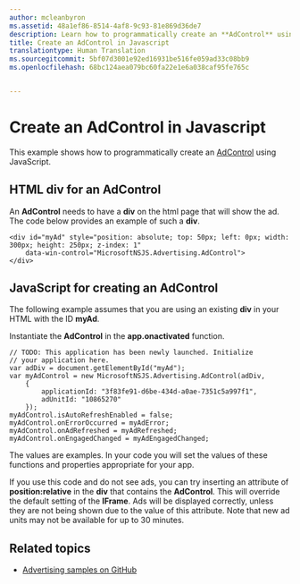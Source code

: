 ```yaml
---
author: mcleanbyron
ms.assetid: 48a1ef86-8514-4af8-9c93-81e869d36de7
description: Learn how to programmatically create an **AdControl** using JavaScript.
title: Create an AdControl in Javascript
translationtype: Human Translation
ms.sourcegitcommit: 5bf07d3001e92ed16931be516fe059ad33c08bb9
ms.openlocfilehash: 68bc124aea079bc60fa22e1e6a038caf95fe765c


---
```


# Create an AdControl in Javascript




This example shows how to programmatically create an [AdControl](https://msdn.microsoft.com/library/windows/apps/microsoft.advertising.winrt.ui.adcontrol.aspx) using JavaScript.

## HTML div for an AdControl

An **AdControl** needs to have a **div** on the html page that will show the ad. The code below provides an example of such a **div**.

``` syntax
<div id="myAd" style="position: absolute; top: 50px; left: 0px; width: 300px; height: 250px; z-index: 1"
    data-win-control="MicrosoftNSJS.Advertising.AdControl">
</div>
```

## JavaScript for creating an AdControl

The following example assumes that you are using an existing **div** in your HTML with the ID **myAd**.

Instantiate the **AdControl** in the **app.onactivated** function.

``` syntax
// TODO: This application has been newly launched. Initialize
// your application here.
var adDiv = document.getElementById("myAd");
var myAdControl = new MicrosoftNSJS.Advertising.AdControl(adDiv,
    {
        applicationId: "3f83fe91-d6be-434d-a0ae-7351c5a997f1",
        adUnitId: "10865270"
    });
myAdControl.isAutoRefreshEnabled = false;
myAdControl.onErrorOccurred = myAdError;
myAdControl.onAdRefreshed = myAdRefreshed;
myAdControl.onEngagedChanged = myAdEngagedChanged;
```

The values are examples. In your code you will set the values of these functions and properties appropriate for your app.

If you use this code and do not see ads, you can try inserting an attribute of **position:relative** in the **div** that contains the **AdControl**. This will override the default setting of the **IFrame**. Ads will be displayed correctly, unless they are not being shown due to the value of this attribute. Note that new ad units may not be available for up to 30 minutes.

## Related topics

* [Advertising samples on GitHub](http://aka.ms/githubads)

 

 



<!--HONumber=Aug16_HO3-->



